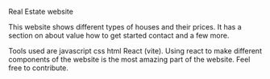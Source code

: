 Real Estate website 

This website shows different types of houses and their prices. It has a section on about value how to get started contact and a few more. 

Tools used are javascript css html React (vite). Using react to make different components of the website is the most amazing part of the website.
Feel free to contribute. 
